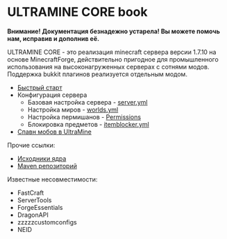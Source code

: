 # ULTRAMINE CORE book

**Внимание! Документация безнадежно устарела! Вы можете помочь нам, исправив и дополнив её.**

ULTRAMINE CORE - это реализация minecraft сервера версии 1.7.10 на основе MinecraftForge, действительно пригодное для промышленного использования на высоконагруженных серверах с сотнями модов. Поддержка bukkit плагинов реализуется отдельным модом.

* [Быстрый старт](Quickstart.md)
* Конфигурация сервера
  * Базовая настройка сервера - [server.yml](server.yml.md)
  * Настройка миров - [worlds.yml](worlds.yml.md)
  * Настройка пермишанов - [Permissions](Permissions.md)
  * Блокировка предметов - [itemblocker.yml](itemblocker.yml.md)
* [Спавн мобов в UltraMine](MobSpawn.md)

Прочие ссылки:

* [Исходники ядра](https://gitlab.ultramine.ru/ultramine/ultramine_core)
* [Maven репозиторий](https://maven.ultramine.ru/org/ultramine/core)

Известные несовместимости:

* FastCraft
* ServerTools
* ForgeEssentials
* DragonAPI
* zzzzzcustomconfigs
* NEID



